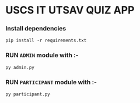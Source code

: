 # USCS IT UTSAV QUIZ APP

### Install dependencies
```
pip install -r requirements.txt 
```

### RUN `ADMIN` module with :-

```
py admin.py
```

### RUN `PARTICIPANT` module with :-

```
py participant.py
```